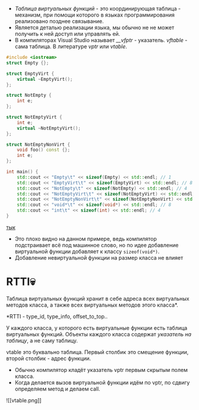 + _Таблица виртуальных функций_ - это координирующая таблица - механизм, при помощи которого в языках программирования реализовано позднее связывание.
+ Является деталью реализации языка, мы обычно не не может получить к ней доступ или управлять ей.
+ В компиляторах Visual Studio называет _\_\_vfptr_ - указатель. _vftable_ - сама таблица. В литературе _vptr_ или _vtable_.
```cpp
#include <iostream>
struct Empty {};

struct EmptyVirt {
    virtual ~EmptyVirt();
};

struct NotEmpty {
    int e;
};

struct NotEmptyVirt {
    int e;
    virtual ~NotEmptyVirt();
};

struct NotEmptyNonVirt {
    void foo() const {};
    int e;
};

int main() {
    std::cout << "Empty\t" << sizeof(Empty) << std::endl; // 1
    std::cout << "EmptyVirt\t" << sizeof(EmptyVirt) << std::endl; // 8
    std::cout << "NotEmpty\t" << sizeof(NotEmpty) << std::endl; // 4
    std::cout << "NotEmptyVirt\t" << sizeof(NotEmptyVirt) << std::endl; // 16
    std::cout << "NotEmptyNonVirt\t" << sizeof(NotEmptyNonVirt) << std::endl; // 4
    std::cout << "void*\t" << sizeof(void*) << std::endl; // 8
    std::cout << "int\t" << sizeof(int) << std::endl; // 4
}
```
[тык](https://godbolt.org/z/br6a9h6aM)

+ Это плохо видно на данном примере, ведь компилятор подстраивает всё под машинное слово, но по идее добавление виртуальной функции добавляет к классу `sizeof(void*)`.
+ Добавление невиртуальной функции на размер класса не влияет


# RTTI💀

Таблица виртуальных функций хранит в себе адреса всех виртуальных методов класса, а также всех виртуальных методов этого класса*.

\*RTTI - type_id, type_info, offset_to_top..

У каждого класса, у которого есть виртуальные функции есть таблица виртуальных функций. Объекты каждого класса содержат *указатель на таблицу*, а не саму таблицу.

vtable это буквально таблица. Первый столбик это смещение функции, второй столбик - адрес функции.

+ Обычно компилятор кладёт указатель vptr первым скрытым полем класса.
+ Когда делается вызов виртуальной функции идём по vptr, по сдвигу определяем метод и делаем call.

![[vtable.png]]